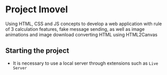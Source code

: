 # Project Imovel 
Using HTML, CSS and JS concepts to develop a web application with rule of 3 calculation features, fake message sending, as well as image animations and image download converting HTML using HTML2Canvas

## Starting the project

- It is necessary to use a local server through extensions such as `Live Server`
